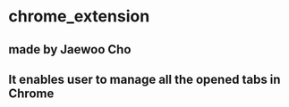 # chrome_extension

## made by Jaewoo Cho

## It enables user to manage all the opened tabs in Chrome
